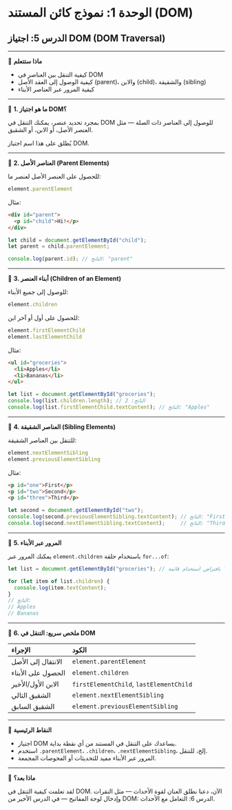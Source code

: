 # الوحدة 1: نموذج كائن المستند (DOM)

## الدرس 5: اجتياز DOM (DOM Traversal)

---

🧠 **ماذا ستتعلم**
*	كيفية التنقل بين العناصر في DOM
*	كيفية الوصول إلى العقد الأصل (parent)، والابن (child)، والشقيقة (sibling)
*	كيفية المرور عبر العناصر الأبناء

---

🧭 **1. ما هو اجتياز DOM؟**

بمجرد تحديد عنصر، يمكنك التنقل في DOM للوصول إلى العناصر ذات الصلة — مثل العنصر الأصل، أو الابن، أو الشقيق.

يُطلق على هذا اسم اجتياز DOM.

---

🌳 **2. العناصر الأصل (Parent Elements)**

للحصول على العنصر الأصل لعنصر ما:
```javascript
element.parentElement
```

مثال:
```html
<div id="parent">
  <p id="child">Hi!</p>
</div>
```
```javascript
let child = document.getElementById("child");
let parent = child.parentElement;

console.log(parent.id); // الناتج: "parent"
```

---

👶 **3. أبناء العنصر (Children of an Element)**

للوصول إلى جميع الأبناء:
```javascript
element.children
```

للحصول على أول أو آخر ابن:
```javascript
element.firstElementChild
element.lastElementChild
```

مثال:
```html
<ul id="groceries">
  <li>Apples</li>
  <li>Bananas</li>
</ul>
```
```javascript
let list = document.getElementById("groceries");
console.log(list.children.length); // الناتج: 2
console.log(list.firstElementChild.textContent); // الناتج: "Apples"
```

---

👯 **4. العناصر الشقيقة (Sibling Elements)**

للتنقل بين العناصر الشقيقة:
```javascript
element.nextElementSibling
element.previousElementSibling
```

مثال:
```html
<p id="one">First</p>
<p id="two">Second</p>
<p id="three">Third</p>
```
```javascript
let second = document.getElementById("two");
console.log(second.previousElementSibling.textContent); // الناتج: "First"
console.log(second.nextElementSibling.textContent);     // الناتج: "Third"
```

---

🔁 **5. المرور عبر الأبناء**

يمكنك المرور عبر `element.children` باستخدام حلقة `for...of`:
```javascript
let list = document.getElementById("groceries"); // بافتراض استخدام قائمة "groceries" من المثال السابق

for (let item of list.children) {
  console.log(item.textContent);
}
// الناتج:
// Apples
// Bananas
```

---

🔄 **6. ملخص سريع: التنقل في DOM**

| الإجراء             | الكود                             |
| :----------------- | :-------------------------------- |
| الانتقال إلى الأصل | `element.parentElement`           |
| الحصول على الأبناء | `element.children`                |
| الابن الأول/الأخير  | `firstElementChild`, `lastElementChild` |
| الشقيق التالي      | `element.nextElementSibling`      |
| الشقيق السابق     | `element.previousElementSibling`  |


---

🧠 **النقاط الرئيسية**
*	اجتياز DOM يساعدك على التنقل في المستند من أي نقطة بداية.
*	استخدم `.parentElement`، `.children`، `.nextElementSibling`، إلخ، للتنقل.
*	المرور عبر الأبناء مفيد للتحديثات أو الفحوصات المجمعة.

---

🚀 **ماذا بعد؟**

لقد تعلمت كيفية التنقل في DOM. الآن، دعنا نطلق العنان لقوة الأحداث — مثل النقرات وإدخال لوحة المفاتيح — في الدرس الأخير من DOM: الدرس 6: التعامل مع الأحداث.

